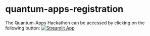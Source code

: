 # quantum-apps-registration

The Quantum-Apps Hackathon can be accessed by clicking on the following button:
[![Streamlit App](https://static.streamlit.io/badges/streamlit_badge_black_white.svg)](https://share.streamlit.io/dataprofessor/quantum-apps-registration)
